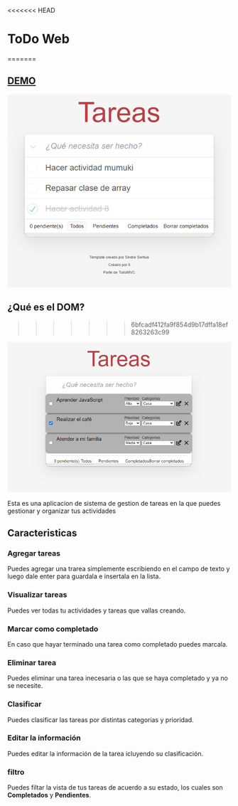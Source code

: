 <<<<<<< HEAD
# ToDo Web
=======
## [DEMO](https://juanchos2905.github.io/)

![image](demo.png)

## ¿Qué es el DOM?
>>>>>>> 6bfcadf412fa9f854d9b17dffa18ef8263263c99

![](./doc/Captura.png)

Esta es una aplicacion de sistema de gestion de tareas en la que puedes gestionar y organizar tus actividades

## Caracteristicas

### Agregar tareas
Puedes agregar una trarea simplemente escribiendo en el campo de texto y luego dale enter para guardala e insertala en la lista.

### Visualizar tareas
Puedes ver todas tu actividades y tareas que vallas creando.

### Marcar como completado
En caso que hayar terminado una tarea como completado puedes marcala.

### Eliminar tarea
Puedes eliminar una tarea inecesaria o las que se haya completado y ya no se necesite.

### Clasificar
Puedes clasificar las tareas por distintas categorias y prioridad.

### Editar la información
Puedes editar la información de la tarea icluyendo su clasificación.

### filtro
Puedes filtar la vista de tus tareas de acuerdo a su estado, los cuales son **Completados** y **Pendientes**.
